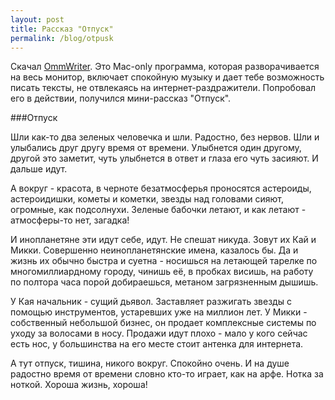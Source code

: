 ```yaml
---
layout: post
title: Рассказ "Отпуск"
permalink: /blog/otpusk
---
```

Скачал <a href="http://www.ommwriter.com/en/">OmmWriter</a>. Это Mac-only программа, которая разворачивается на весь монитор, включает спокойную музыку и дает тебе возможность писать тексты, не отвлекаясь на интернет-раздражители. Попробовал его в действии, получился мини-рассказ "Отпуск". 

###Отпуск

Шли как-то два зеленых человечка и шли. Радостно, без нервов. Шли и улыбались друг другу время от времени. Улыбнется один другому, другой это заметит, чуть улыбнется в ответ и глаза его чуть засияют. И дальше идут.
<!--more-->

А вокруг - красота, в черноте безатмосферья проносятся астероиды, астероидишки, кометы и кометки, звезды над головами сияют, огромные, как подсолнухи. Зеленые бабочки летают, и как летают - атмосферы-то нет, загадка! 

И инопланетяне эти идут себе, идут. Не спешат никуда. Зовут их Кай и Микки. Совершенно неинопланетянские имена, казалось бы. Да и жизнь их обычно быстра и суетна - носишься на летающей тарелке по многомиллиардному городу, чинишь её, в пробках висишь, на работу по полтора часа порой добираешься, метаном загрязненным дышишь. 

У Кая начальник - сущий дьявол. Заставляет разжигать звезды с помощью инструментов, устаревших уже на миллион лет. У Микки - собственный небольшой бизнес, он продает комплексные системы по уходу за волосами в носу. Продажи идут плохо - мало у кого сейчас есть нос, у большинства на его месте стоит антенка для интернета. 

А тут отпуск, тишина, никого вокруг. Спокойно очень. И на душе радостно время от времени словно кто-то играет, как на арфе. Нотка за ноткой. Хороша жизнь, хороша!